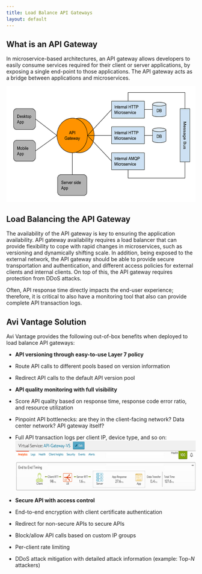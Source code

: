 ```yaml
---
title: Load Balance API Gateways
layout: default
---
```

## What is an API Gateway

In microservice-based architectures, an API gateway allows developers to easily consume services required for their client or server applications, by exposing a single end-point to those applications. The API gateway acts as a bridge between applications and microservices.

<a href="img/API-Gateway.png"><img src="img/API-Gateway.png" alt="API Gateway" width="590" height="307"></a>

## Load Balancing the API Gateway

The availability of the API gateway is key to ensuring the application availability. API gateway availability requires a load balancer that can provide flexibility to cope with rapid changes in microservices, such as versioning and dynamically shifting scale. In addition, being exposed to the external network, the API gateway should be able to provide secure transportation and authentication, and different access policies for external clients and internal clients. On top of this, the API gateway requires protection from DDoS attacks.

Often, API response time directly impacts the end-user experience; therefore, it is critical to also have a monitoring tool that also can provide complete API transaction logs.

## Avi Vantage Solution

Avi Vantage provides the following out-of-box benefits when deployed to load balance API gateways:

* **API versioning through easy-to-use Layer 7 policy**

* Route API calls to different pools based on version information
* Redirect API calls to the default API version pool
* **API quality monitoring with full visibility**

* Score API quality based on response time, response code error ratio, and resource utilization
* Pinpoint API bottlenecks: are they in the client-facing network? Data center network? API gateway itself?
* Full API transaction logs per client IP, device type, and so on: <a href="img/API-Gateway2.png"><img src="img/API-Gateway2.png" alt="API Gateway2" width="622" height="133"></a>
* **Secure API with access control**

* End-to-end encryption with client certificate authentication
* Redirect for non-secure APIs to secure APIs
* Block/allow API calls based on custom IP groups
* Per-client rate limiting
* DDoS attack mitigation with detailed attack information (example: Top-*N* attackers)    